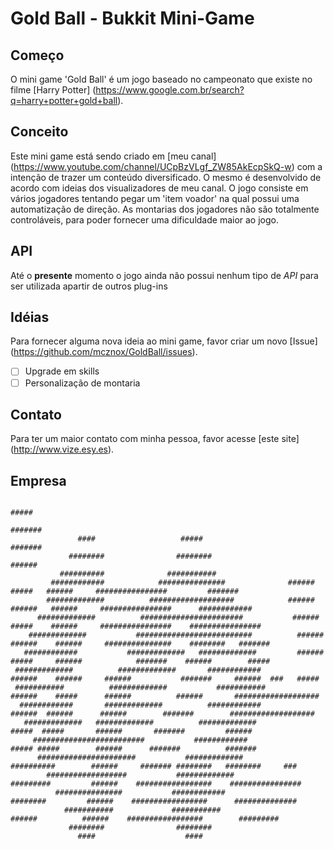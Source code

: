 # Gold Ball - Bukkit Mini-Game

## Começo
O mini game 'Gold Ball' é um jogo baseado no campeonato que existe no filme [Harry Potter] (https://www.google.com.br/search?q=harry+potter+gold+ball).

## Conceito
Este mini game está sendo criado em [meu canal] (https://www.youtube.com/channel/UCpBzVLgf_ZW85AkEcpSkQ-w) com a intenção de trazer um conteúdo diversificado. O mesmo é desenvolvido de acordo com ideias dos visualizadores de meu canal. O jogo consiste em vários jogadores tentando pegar um 'item voador' na qual possui uma automatização de direção. As montarias dos jogadores não são totalmente controláveis, para poder fornecer uma dificuldade maior ao jogo.

## API
Até o **presente** momento o jogo ainda não possui nenhum tipo de *API* para ser utilizada apartir de outros plug-ins

## Idéias
Para fornecer alguma nova ideia ao mini game, favor criar um novo [Issue] (https://github.com/mcznox/GoldBall/issues).
- [ ] Upgrade em skills
- [ ] Personalização de montaria

## Contato
Para ter um maior contato com minha pessoa, favor acesse [este site] (http://www.vize.esy.es).

## Empresa

                                                                                           #####                                                      
                                                                                          #######                                                     
                   ####                   #####                                           #######                                                     
                 ########                ########                                         ######                                                      
               ##########              ###########                                                                                                    
             ############            ###############              ######          #####   ######     ################         #######                 
            #############          ###################            ######         ######   ######     ################      ############               
          #############          #######################           ######        #####    ######     ################    ################             
        #############           ##########################          ######      ######    ######     ###############    ########   #######            
       ############           #############   #############         ######      #####     ######            #######    ######        #####            
     #############          #############       ############         ######    ######     ######           #######     ######  ###   #####            
     ###########          #############           ###########        ######    #####      ######          ######       ###################            
      ############       #############          ############          ######  ######      ######        #######        ###################            
       #############   #############          #############            #####  #####       ######       #######         ######                         
         #########################           ############              ##### #####        ######      #######          #######                        
          ######################           #############                ##########        ######     ####### ########   ########     ###              
            ##################           #############                  #########         ######    #################    ################             
              ###############           ############                     ########         ######    #################      ##############             
                ###########             ###########                       ######          ######    #################        #########                
                 ########                ########                                                                                                     
                   ####                    ####

